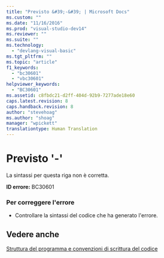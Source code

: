 ```yaml
---
title: "Previsto &#39;-&#39; | Microsoft Docs"
ms.custom: ""
ms.date: "11/16/2016"
ms.prod: "visual-studio-dev14"
ms.reviewer: ""
ms.suite: ""
ms.technology: 
  - "devlang-visual-basic"
ms.tgt_pltfrm: ""
ms.topic: "article"
f1_keywords: 
  - "bc30601"
  - "vbc30601"
helpviewer_keywords: 
  - "BC30601"
ms.assetid: c8fbdc21-d2ff-404d-92b9-7277ade18e60
caps.latest.revision: 8
caps.handback.revision: 8
author: "stevehoag"
ms.author: "shoag"
manager: "wpickett"
translationtype: Human Translation
---
```

# Previsto &#39;-&#39;
La sintassi per questa riga non è corretta.  
  
 **ID errore:** BC30601  
  
### Per correggere l'errore  
  
-   Controllare la sintassi del codice che ha generato l'errore.  
  
## Vedere anche  
 [Struttura del programma e convenzioni di scrittura del codice](../../visual-basic/programming-guide/program-structure/program-structure-and-code-conventions.md)